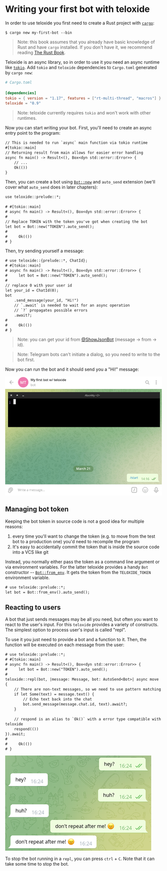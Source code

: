 # Writing your first bot with teloxide

In order to use teloxide you first need to create a Rust project with [`cargo`]:

```shell
$ cargo new my-first-bot --bin
```

> Note: this book assumes that you already have basic knowledge of Rust and have `cargo` installed.
> If you don't have it, we recommend reading [The Rust Book].

[`cargo`]: https://doc.rust-lang.org/cargo/
[The Rust Book]: https://doc.rust-lang.org/book/

Teloxide is an async library, so in order to use it you need an async runtime like [`tokio`].
Add `tokio` and `teloxide` dependencies to `Cargo.toml` generated by `cargo new`:

[`tokio`]: http://tokio.rs

```toml
# Cargo.toml

[dependencies]
tokio = { version = "1.17", features = ["rt-multi-thread", "macros"] }
teloxide = "0.9"
```

> Note: teloxide currently requires `tokio` and won't work with other runtimes.

Now you can start writing your bot.
First, you'll need to create an async entry point to the program:

```rust,no_run
// This is needed to run `async` main function via tokio runtime
#[tokio::main]
// Returning result from main allows for easier error handling
async fn main() -> Result<(), Box<dyn std::error::Error>> {
    // ...
    Ok(())
}
```

Then, you can create a bot using [`Bot::new`] and `auto_send` extension
(we'll cover what `auto_send` does in later chapters):

[`Bot::new`]: https://docs.rs/teloxide/latest/teloxide/struct.Bot.html#method.new

```rust,no_run
use teloxide::prelude::*;

# #[tokio::main]
# async fn main() -> Result<(), Box<dyn std::error::Error>> {
# 
// Replace TOKEN with the token you've got when creating the bot
let bot = Bot::new("TOKEN").auto_send();
# 
#     Ok(())
# }
```

Then, try sending yourself a message:

```rust,no_run
# use teloxide::{prelude::*, ChatId};
# #[tokio::main]
# async fn main() -> Result<(), Box<dyn std::error::Error>> {
#     let bot = Bot::new("TOKEN").auto_send();
# 
// replace 0 with your user id
let your_id = ChatId(0);
bot
    .send_message(your_id, "Hi!")
    // `.await` is needed to wait for an async operation
    // `?` propagates possible errors
    .await?;   
#  
#     Ok(())
# }
```

> Note: you can get your id from [@ShowJsonBot] (message -> from -> id).

> Note: Telegram bots can't initiate a dialog, so you need to write to the bot first.

[@ShowJsonBot]: https://t.me/ShowJsonBot

Now you can run the bot and it should send you a "Hi!" message:

![`cargo run` is executed in a console and then the bot sends a "Hi!" message](./img/ch-02-pic-01.gif)

## Managing bot token

Keeping the bot token in source code is not a good idea for multiple reasons:
1. every time you'll want to change the token (e.g. to move from the test bot to a production one) you'd need to recompile the program
2. It's easy to accidentally commit the token that is inside the source code into a VCS like git

Instead, you normally either pass the token as a command line argument or via environment variables.
For the latter teloxide provides a handy `Bot` constructor -- [`Bot::from_env`].
It gets the token from the `TELOXIDE_TOKEN` environment variable.

[`Bot::from_env`]: https://docs.rs/teloxide/latest/teloxide/struct.Bot.html#method.from_env

```rust,no_run
# use teloxide::prelude::*;
let bot = Bot::from_env().auto_send();
```

## Reacting to users

A bot that just sends messages may be all you need, but often you want to react to the user's input.
For this `teloxide` provides a variety of constructs.
The simplest option to process user's input is called "repl".

To use it you just need to provide a bot and a function to it.
Then, the function will be executed on each message from the user:

```rust,no_run
# use teloxide::prelude::*;
# #[tokio::main]
# async fn main() -> Result<(), Box<dyn std::error::Error>> {
#     let bot = Bot::new("TOKEN").auto_send();
# 
teloxide::repl(bot, |message: Message, bot: AutoSend<Bot>| async move {
    // There are non-text messages, so we need to use pattern matching
    if let Some(text) = message.text() {
        // Echo text back into the chat
        bot.send_message(message.chat.id, text).await?;
    }

    // respond is an alias to `Ok()` with a error type compatible with teloxide
    respond(())
}).await;
#  
#     Ok(())
# }
```

![Bot repeating every message after the author.](./img/ch-02-pic-02.png)

To stop the bot running in a `repl`, you can press `ctrl` + `C`.
Note that it can take some time to stop the bot.
